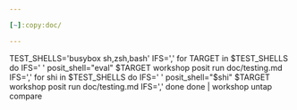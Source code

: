 ```yaml
---

[~]:copy:doc/

---
```


[~]:show
	TEST_SHELLS='busybox sh,zsh,bash'
	IFS=','
	for TARGET in $TEST_SHELLS
	do
		IFS=' '
		posit_shell="eval" $TARGET workshop posit run doc/testing.md
		IFS=','
		for shi in $TEST_SHELLS
		do
			IFS=' '
			posit_shell="$shi" $TARGET workshop posit run doc/testing.md
			IFS=','
		done
	done | workshop untap compare
